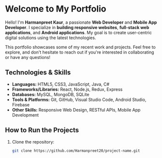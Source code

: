 # Welcome to My Portfolio

Hello! I'm **Harmanpreet Kaur**, a passionate **Web Developer** and **Mobile App Developer**. I specialize in **building responsive websites**, **full-stack web applications**, and **Android applications**. My goal is to create user-centric digital solutions using the latest technologies.

This portfolio showcases some of my recent work and projects. Feel free to explore, and don't hesitate to reach out if you're interested in collaborating or have any questions!

## Technologies & Skills

- **Languages:** HTML5, CSS3, JavaScript, Java, C#
- **Frameworks/Libraries:** React, Node.js, Redux, Express
- **Databases:** MySQL, MongoDB, SQLite
- **Tools & Platforms:** Git, GitHub, Visual Studio Code, Android Studio, Firebase
- **Other Skills:** Responsive Web Design, RESTful APIs, Mobile App Development

## How to Run the Projects

1. Clone the repository:
   ```bash
   git clone https://github.com/Harmanpreet20/project-name.git

